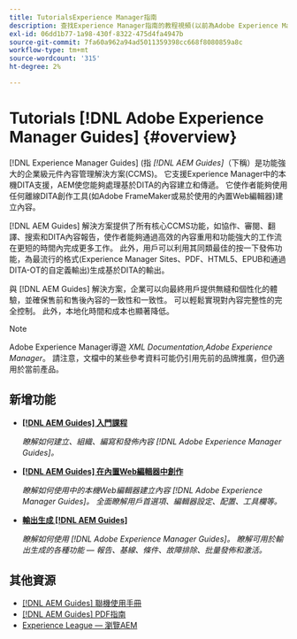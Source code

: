 ```yaml
---
title: TutorialsExperience Manager指南
description: 查找Experience Manager指南的教程視頻(以前為Adobe Experience Manager的XML Documentation)。 瞭解本地DITA支援和結構化Experience Manager創作。
exl-id: 06dd1b77-1a98-430f-8322-475d4fa4947b
source-git-commit: 7fa60a962a94ad5011359398cc668f8080859a8c
workflow-type: tm+mt
source-wordcount: '315'
ht-degree: 2%

---
```


# Tutorials [!DNL Adobe Experience Manager Guides] {#overview}

[!DNL Experience Manager Guides] (指 _[!DNL AEM Guides]_（下稱）是功能強大的企業級元件內容管理解決方案(CCMS)。 它支援Experience Manager中的本機DITA支援，AEM使您能夠處理基於DITA的內容建立和傳遞。 它使作者能夠使用任何離線DITA創作工具(如Adobe FrameMaker或易於使用的內置Web編輯器)建立內容。

[!DNL AEM Guides] 解決方案提供了所有核心CCMS功能，如協作、審閱、翻譯、搜索和DITA內容報告，使作者能夠通過高效的內容重用和功能強大的工作流在更短的時間內完成更多工作。 此外，用戶可以利用其同類最佳的按一下發佈功能，為最流行的格式(Experience Manager Sites、PDF、HTML5、EPUB和通過DITA-OT的自定義輸出)生成基於DITA的輸出。

與 [!DNL AEM Guides] 解決方案，企業可以向最終用戶提供無縫和個性化的體驗，並確保售前和售後內容的一致性和一致性。 可以輕鬆實現對內容完整性的完全控制。 此外，本地化時間和成本也顯著降低。

>[!NOTE]
> 
> Adobe Experience Manager導遊 _XML Documentation,Adobe Experience Manager_。 請注意，文檔中的某些參考資料可能仍引用先前的品牌推廣，但仍適用於當前產品。

## 新增功能

* **[[!DNL AEM Guides] 入門課程](../courses/course-1/overview.md)**

   _瞭解如何建立、組織、編寫和發佈內容 [!DNL Adobe Experience Manager Guides]。_


* **[[!DNL AEM Guides] 在內置Web編輯器中創作](../courses/course-3/overview.md)**

   _瞭解如何使用中的本機Web編輯器建立內容  [!DNL Adobe Experience Manager Guides]。 全面瞭解用戶首選項、編輯器設定、配置、工具欄等。_

* **[輸出生成 [!DNL AEM Guides]](../courses/course-2/overview.md)**

   _瞭解如何使用 [!DNL Adobe Experience Manager Guides]。 瞭解可用於輸出生成的各種功能 — 報告、基線、條件、故障排除、批量發佈和激活。_


<!--

Dummy links cause validation to fail

## Staff Picks

<table>
<tr>
  <td>
    <a href="#">
      <img alt="400 x 225px" src="myimage.png" />
    </a>
    <div>
      <a href="#">
    <strong>Enablement Content 1</strong>
    </a>
    </div>
    <p>
    <em>A brief description of enablement content.</em>
    <p>
  </td>
   <td>
    <a href="#">
      <img alt="400 x 225px" src="myimage.png" />
    </a>
    <div>
      <a href="#">
    <strong>Enablement Content 1</strong>
    </a>
    </div>
    <p>
    <em>A brief description of enablement content.</em>
    <p>
  </td>
  <td>
    <a href="#">
      <img alt="400 x 225px" src="myimage.png" />
    </a>
    <div>
      <a href="#">
    <strong>Enablement Content 1</strong>
    </a>
    </div>
    <p>
    <em>A brief description of enablement content.</em>
    <p>
  </td>
</tr>
</table>

-->


## 其他資源

* [[!DNL AEM Guides] 聯機使用手冊](https://help.adobe.com/en_US/xml-documentation-for-adobe-experience-manager/index.html)
* [[!DNL AEM Guides] PDF指南](https://helpx.adobe.com/support/xml-documentation-for-experience-manager.html)
* [Experience League — 瀏覽AEM](https://experienceleague.adobe.com/#recommended/solutions/experience-manager)
